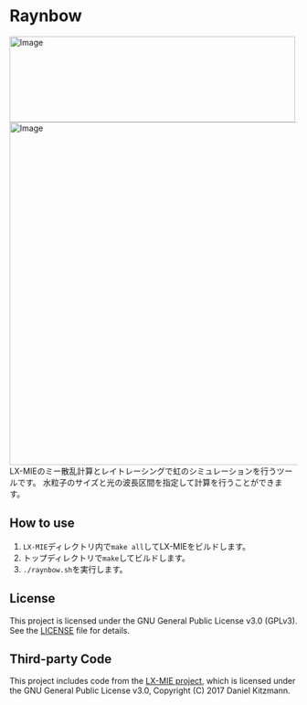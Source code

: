 # Raynbow
<img width="500" height="150" alt="Image" src="https://github.com/user-attachments/assets/a8f35176-6ff5-483a-8f87-9982b2358ed5" /> 
<img width="800" height="600" alt="Image" src="https://github.com/user-attachments/assets/c2c58f30-dc56-4148-bfb3-85b2e5c76372" /> 
LX-MIEのミー散乱計算とレイトレーシングで虹のシミュレーションを行うツールです。
水粒子のサイズと光の波長区間を指定して計算を行うことができます。

## How to use
1. `LX-MIE`ディレクトリ内で`make all`してLX-MIEをビルドします。
2. トップディレクトリで`make`してビルドします。
3. `./raynbow.sh`を実行します。

## License

This project is licensed under the GNU General Public License v3.0 (GPLv3).
See the [LICENSE](./LICENSE) file for details.

## Third-party Code

This project includes code from the [LX-MIE project](https://github.com/exoclime/lx-mie),
which is licensed under the GNU General Public License v3.0, Copyright (C) 2017 Daniel Kitzmann.
